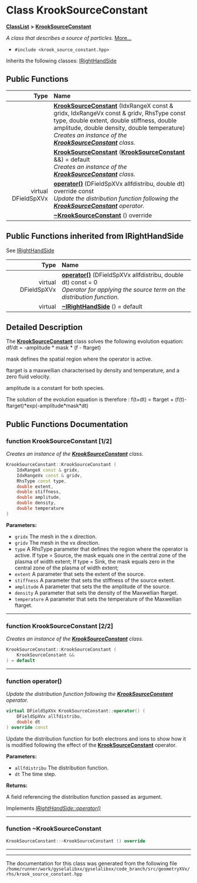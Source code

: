 

# Class KrookSourceConstant



[**ClassList**](annotated.md) **>** [**KrookSourceConstant**](classKrookSourceConstant.md)



_A class that describes a source of particles._ [More...](#detailed-description)

* `#include <krook_source_constant.hpp>`



Inherits the following classes: [IRightHandSide](classIRightHandSide.md)






















































## Public Functions

| Type | Name |
| ---: | :--- |
|   | [**KrookSourceConstant**](#function-krooksourceconstant-12) (IdxRangeX const & gridx, IdxRangeVx const & gridv, RhsType const type, double extent, double stiffness, double amplitude, double density, double temperature) <br>_Creates an instance of the_ [_**KrookSourceConstant**_](classKrookSourceConstant.md) _class._ |
|   | [**KrookSourceConstant**](#function-krooksourceconstant-22) ([**KrookSourceConstant**](classKrookSourceConstant.md) &&) = default<br>_Creates an instance of the_ [_**KrookSourceConstant**_](classKrookSourceConstant.md) _class._ |
| virtual DFieldSpXVx | [**operator()**](#function-operator) (DFieldSpXVx allfdistribu, double dt) override const<br>_Update the distribution function following the_ [_**KrookSourceConstant**_](classKrookSourceConstant.md) _operator._ |
|   | [**~KrookSourceConstant**](#function-krooksourceconstant) () override<br> |


## Public Functions inherited from IRightHandSide

See [IRightHandSide](classIRightHandSide.md)

| Type | Name |
| ---: | :--- |
| virtual DFieldSpXVx | [**operator()**](classIRightHandSide.md#function-operator) (DFieldSpXVx allfdistribu, double dt) const = 0<br>_Operator for applying the source term on the distribution function._  |
| virtual  | [**~IRightHandSide**](classIRightHandSide.md#function-irighthandside) () = default<br> |






















































## Detailed Description


The [**KrookSourceConstant**](classKrookSourceConstant.md) class solves the following evolution equation: df/dt = -amplitude \* mask \* (f - ftarget)


mask defines the spatial region where the operator is active.


ftarget is a maxwellian characterised by density and temperature, and a zero fluid velocity.


amplitude is a constant for both species.


The solution of the evolution equation is therefore : f(t+dt) = ftarget + (f(t)-ftarget)\*exp(-amplitude\*mask\*dt) 


    
## Public Functions Documentation




### function KrookSourceConstant [1/2]

_Creates an instance of the_ [_**KrookSourceConstant**_](classKrookSourceConstant.md) _class._
```C++
KrookSourceConstant::KrookSourceConstant (
    IdxRangeX const & gridx,
    IdxRangeVx const & gridv,
    RhsType const type,
    double extent,
    double stiffness,
    double amplitude,
    double density,
    double temperature
) 
```





**Parameters:**


* `gridx` The mesh in the x direction. 
* `gridv` The mesh in the vx direction. 
* `type` A RhsType parameter that defines the region where the operator is active. If type = Source, the mask equals one in the central zone of the plasma of width extent; If type = Sink, the mask equals zero in the central zone of the plasma of width extent; 
* `extent` A parameter that sets the extent of the source. 
* `stiffness` A parameter that sets the stiffness of the source extent. 
* `amplitude` A parameter that sets the the amplitude of the source. 
* `density` A parameter that sets the density of the Maxwellian ftarget. 
* `temperature` A parameter that sets the temperature of the Maxwellian ftarget. 




        

<hr>



### function KrookSourceConstant [2/2]

_Creates an instance of the_ [_**KrookSourceConstant**_](classKrookSourceConstant.md) _class._
```C++
KrookSourceConstant::KrookSourceConstant (
    KrookSourceConstant &&
) = default
```




<hr>



### function operator() 

_Update the distribution function following the_ [_**KrookSourceConstant**_](classKrookSourceConstant.md) _operator._
```C++
virtual DFieldSpXVx KrookSourceConstant::operator() (
    DFieldSpXVx allfdistribu,
    double dt
) override const
```



Update the distribution function for both electrons and ions to show how it is modified following the effect of the [**KrookSourceConstant**](classKrookSourceConstant.md) operator.




**Parameters:**


* `allfdistribu` The distribution function. 
* `dt` The time step.



**Returns:**

A field referencing the distribution function passed as argument. 





        
Implements [*IRightHandSide::operator()*](classIRightHandSide.md#function-operator)


<hr>



### function ~KrookSourceConstant 

```C++
KrookSourceConstant::~KrookSourceConstant () override
```




<hr>

------------------------------
The documentation for this class was generated from the following file `/home/runner/work/gyselalibxx/gyselalibxx/code_branch/src/geometryXVx/rhs/krook_source_constant.hpp`

